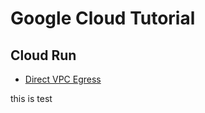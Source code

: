 # Google Cloud Tutorial

## Cloud Run

- [Direct VPC Egress](./cloud-run/direct-vpc-egress.md)

this is test

